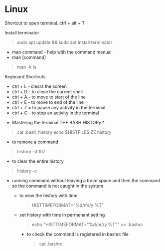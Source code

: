 # Linux

Shortcut to open terminal.
ctrl + alt + T

Install terminator 
> sudo apt update && sudo apt install terminator

- man command - help with the command manual
- man [command]

> man -k ls


Keyboard Shortcuts 
- ctrl + L - clears the screen
- ctrl + D - to close the current shell
- ctrl + A - to move to start of the line
- ctrl + E - to move to end of the line
- ctrl + Z = to pause any activity in the terminal
- ctrl + C - to stop an activity in the terminal

* Mastering the terminal THE BASH HISTORy *

 > cat .bash_history
 > echo $HISTFILESIZE
 > history

 - to remove a command
 > history -d 107
  
 - to clear the entire history
 > history -c

- running command without leaving a trace
  space and then the command
  so the command is not caught in the system

  - to view the history with time
    >HISTTIMEFORMAT="%d/m//y %T"
  - set history with time in permenant setting
    >echo "HISTTIMEFORMAT="%d/m//y %T"" >> .bashrc
    - to check the command is registered in bashrc file
      >cat .bashrc

  
